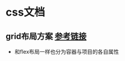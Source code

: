 # css文档

## grid布局方案 [参考链接](https://www.ruanyifeng.com/blog/2019/03/grid-layout-tutorial.html)

- 和flex布局一样也分为容器与项目的各自属性
